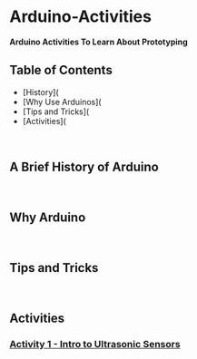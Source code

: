 # Arduino-Activities
**Arduino Activities To Learn About Prototyping**

## Table of Contents
- [History](
- [Why Use Arduinos](
- [Tips and Tricks](
- [Activities](

  
<br>

## A Brief History of Arduino


<br>

## Why Arduino


<br>

## Tips and Tricks

<br>

## Activities

### [Activity 1 - Intro to Ultrasonic Sensors](https://github.com/Teddy-Polkosnik/Arduino-Activities/blob/main/Activity%201/Activity_1_README.md)
